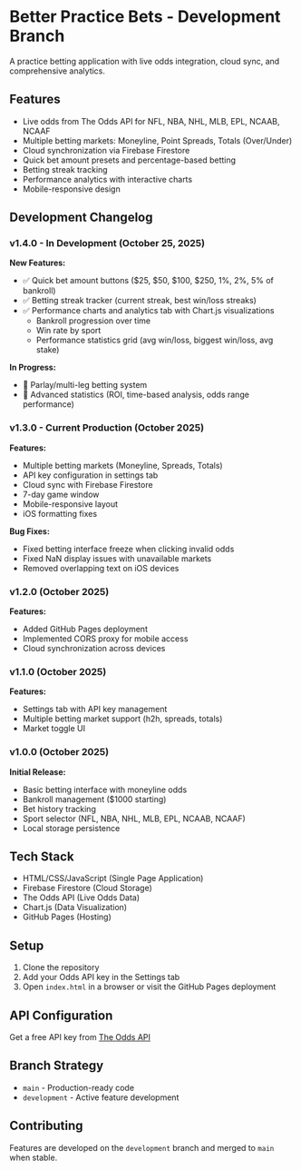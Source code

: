 # Better Practice Bets - Development Branch

A practice betting application with live odds integration, cloud sync, and comprehensive analytics.

## Features
- Live odds from The Odds API for NFL, NBA, NHL, MLB, EPL, NCAAB, NCAAF
- Multiple betting markets: Moneyline, Point Spreads, Totals (Over/Under)
- Cloud synchronization via Firebase Firestore
- Quick bet amount presets and percentage-based betting
- Betting streak tracking
- Performance analytics with interactive charts
- Mobile-responsive design

## Development Changelog

### v1.4.0 - In Development (October 25, 2025)
**New Features:**
- ✅ Quick bet amount buttons ($25, $50, $100, $250, 1%, 2%, 5% of bankroll)
- ✅ Betting streak tracker (current streak, best win/loss streaks)
- ✅ Performance charts and analytics tab with Chart.js visualizations
  - Bankroll progression over time
  - Win rate by sport
  - Performance statistics grid (avg win/loss, biggest win/loss, avg stake)

**In Progress:**
- 🚧 Parlay/multi-leg betting system
- 🚧 Advanced statistics (ROI, time-based analysis, odds range performance)

### v1.3.0 - Current Production (October 2025)
**Features:**
- Multiple betting markets (Moneyline, Spreads, Totals)
- API key configuration in settings tab
- Cloud sync with Firebase Firestore
- 7-day game window
- Mobile-responsive layout
- iOS formatting fixes

**Bug Fixes:**
- Fixed betting interface freeze when clicking invalid odds
- Fixed NaN display issues with unavailable markets
- Removed overlapping text on iOS devices

### v1.2.0 (October 2025)
**Features:**
- Added GitHub Pages deployment
- Implemented CORS proxy for mobile access
- Cloud synchronization across devices

### v1.1.0 (October 2025)
**Features:**
- Settings tab with API key management
- Multiple betting market support (h2h, spreads, totals)
- Market toggle UI

### v1.0.0 (October 2025)
**Initial Release:**
- Basic betting interface with moneyline odds
- Bankroll management ($1000 starting)
- Bet history tracking
- Sport selector (NFL, NBA, NHL, MLB, EPL, NCAAB, NCAAF)
- Local storage persistence

## Tech Stack
- HTML/CSS/JavaScript (Single Page Application)
- Firebase Firestore (Cloud Storage)
- The Odds API (Live Odds Data)
- Chart.js (Data Visualization)
- GitHub Pages (Hosting)

## Setup
1. Clone the repository
2. Add your Odds API key in the Settings tab
3. Open `index.html` in a browser or visit the GitHub Pages deployment

## API Configuration
Get a free API key from [The Odds API](https://the-odds-api.com/)

## Branch Strategy
- `main` - Production-ready code
- `development` - Active feature development

## Contributing
Features are developed on the `development` branch and merged to `main` when stable.
